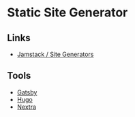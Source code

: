 # Static Site Generator

## Links

- [Jamstack / Site Generators](https://jamstack.org/generators/)

## Tools

- [Gatsby](/gatsby.md)
- [Hugo](/hugo.md)
- [Nextra](/nextra.md)
